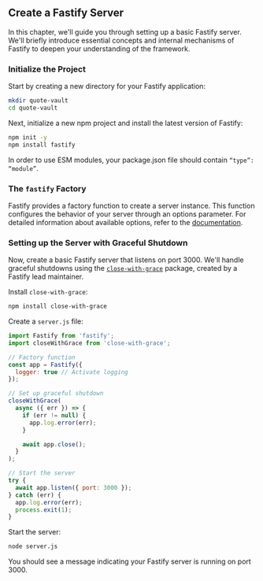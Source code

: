 ## Create a Fastify Server

In this chapter, we'll guide you through setting up a basic Fastify server. 
We'll briefly introduce essential concepts and internal mechanisms of Fastify 
to deepen your understanding of the framework.

### Initialize the Project

Start by creating a new directory for your Fastify application:

```bash
mkdir quote-vault
cd quote-vault
```

Next, initialize a new npm project and install the latest version of Fastify:

```bash
npm init -y
npm install fastify
```

In order to use ESM modules, your package.json file should contain `“type”: “module”`.

### The `fastify` Factory

Fastify provides a factory function to create a server instance. 
This function configures the behavior of your server through an options 
parameter. 
For detailed information about available options, refer to the 
[documentation](https://fastify.dev/docs/latest/Reference/Server/#factory).

### Setting up the Server with Graceful Shutdown

Now, create a basic Fastify server that listens on port 3000. 
We'll handle graceful shutdowns using the [`close-with-grace`](https://github.com/mcollina/close-with-grace)
package, created by a Fastify lead maintainer.

Install `close-with-grace`:

```bash
npm install close-with-grace
```

Create a `server.js` file:

```javascript
import Fastify from 'fastify';
import closeWithGrace from 'close-with-grace';

// Factory function
const app = Fastify({ 
  logger: true // Activate logging
});

// Set up graceful shutdown
closeWithGrace(
  async ({ err }) => {
    if (err != null) {
      app.log.error(err);
    }

    await app.close();
  }
);

// Start the server
try {
  await app.listen({ port: 3000 });
} catch (err) {
  app.log.error(err);
  process.exit(1);
}
```

Start the server:

```bash
node server.js
```

You should see a message indicating your Fastify server is running on port 3000.
